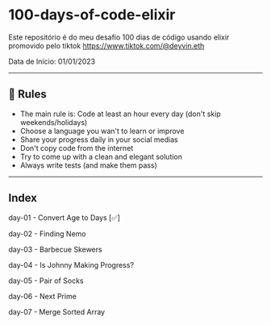 # 100-days-of-code-elixir
Este repositório é do meu desafio 100 dias de código usando elixir promovido pelo tiktok https://www.tiktok.com/@deyvin.eth

Data de Início: 01/01/2023

---

## 🚩 Rules

- The main rule is: Code at least an hour every day (don't skip weekends/holidays)
- Choose a language you wan't to learn or improve
- Share your progress daily in your social medias
- Don't copy code from the internet
- Try to come up with a clean and elegant solution
- Always write tests (and make them pass)

---

## Index

day-01 - Convert Age to Days [✅]

day-02 - Finding Nemo 

day-03 - Barbecue Skewers 

day-04 - Is Johnny Making Progress?

day-05 - Pair of Socks

day-06 - Next Prime

day-07 - Merge Sorted Array